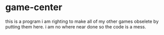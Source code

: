 # game-center
this is a program i am righting to make all of my other games obselete by putting them here. i am no where near done so the code is a mess.
